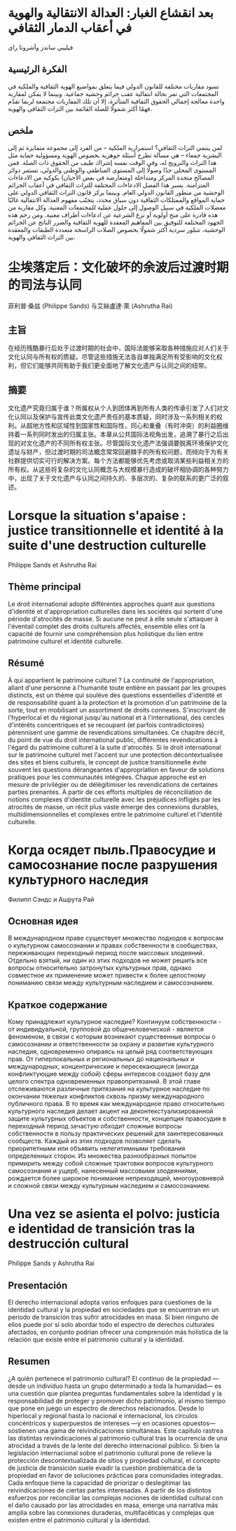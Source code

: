 # بعد انقشاع الغبار: العدالة الانتقالية والهوية في أعقاب الدمار الثقافي

فيليبي ساندز وأشروثا راي

## الفكرة الرئيسية

تسود مقاربات مختلفة للقانون الدولي فيما يتعلق بمواضيع الهوية الثقافية والملكية في المجتمعات التي تمر بحالة انتقالية عقب جرائم وحشية جماعية. وبينما لا يمكن لمقاربة واحدة معالجة إجمالي الحقوق الثقافية المتأثرة، إلا أن تلك المقاربات مجتمعة لربما تقدّم فهمًا أكثر شمولًا للصلة القائمة بين التراث الثقافي والهوية.

## ملخص

لمن ينتمي التراث الثقافي؟ استمرارية الملكية – من الفرد إلى مجموعة متمايزة ثم إلى البشرية جمعاء – هي مسألة تطرح أسئلة جوهرية بخصوص الهوية ومسؤولية حماية مثل هذا التراث والترويج له، وفي الوقت نفسه إشراك طيف من الحقوق ذات الصلة. فمن المستوى المحلي جدًا وصولًا إلى المستوى المناطقي والوطني والدولي، تستمر دوائر المصالح متحدة المركز ومتداخلة (ومتعارضة في بعض الأحيان) بكوكبة من الادعاءات المتزامنة. يسبر هذا الفصل الادعاءات المختلفة للتراث الثقافي في أعقاب الجرائم الوحشية من منظور القانون الدولي العام. وبينما يركز قانون التراث الثقافي الدولي على حماية المواقع والممتلكات الثقافية دون سياق محدد، يتجنّب مفهوم العدالة الانتقالية غالبًا معضلات الملكية في سبيل الوصول إلى حلول عملية للمجتمعات المعنية. وكل مقاربة من هذه قادرة على منح أولوية أو نزع الشرعية عن ادعاءات أطراف معنية. ومن رحم هذه الجهود المختلفة للتوفيق بين المفاهيم المعقدة للهوية الثقافية والضرر الناتج عن الجرائم الوحشية، تتبلور سردية أكثر شمولًا بخصوص الصلات الراسخة متعددة الطبقات والمعقدة بين التراث الثقافي والهوية.

# 尘埃落定后：文化破坏的余波后过渡时期的司法与认同

菲利普·桑兹 (Philippe Sands) 与艾絲盧達·萊 (Ashrutha Rai)

## 主旨

在经历残酷暴行后处于过渡时期的社会中，国际法能够采取各种措施应对人们关于文化认同与所有权的质疑。尽管这些措施无法各自单独满足所有受影响的文化权利，但它们能够共同有助于我们更全面地了解文化遗产与认同之间的纽带。

## 摘要

文化遗产究竟归属于谁？所属权从个人到团体再到所有人类的传承引发了人们对文化认同以及保护与宣传此类文化遗产责任的基本质疑，同时涉及一系列相关的权利。从超地方性和区域性到国家性和国际性，同心和重叠（有时冲突）的利益圈维持着一系列同时发出的归属主张。本章从公共国际法视角出发，追溯了暴行之后出现的对文化遗产的不同所有权主张。尽管国际文化遗产法强调要脱离环境保护文化遗址与财产，但过渡时期的司法概念常常回避棘手的所有权问题，而倾向于为有关社群提供切实可行的解决方案。每个方法都能够优先考虑或取消某些利益相关方的所有权。从这些将复杂的文化认同概念与大规模暴行造成的破坏相协调的各种努力中，出现了关于文化遗产与认同之间持久的、多层次的、复杂的联系的更广泛的叙述。

# Lorsque la situation s'apaise : justice transitionnelle et identité à la suite d'une destruction culturelle

Philippe Sands et Ashrutha Rai

## Thème principal

Le droit international adopte différentes approches quant aux questions d'identité et d'appropriation culturelles dans les sociétés qui sortent d'une période d'atrocités de masse. Si aucune ne peut à elle seule s'attaquer à l'éventail complet des droits culturels affectés, ensemble elles ont la capacité de fournir une compréhension plus holistique du lien entre patrimoine culturel et identité culturelle.

## Résumé

À qui appartient le patrimoine culturel ? La continuité de l'appropriation, allant d'une personne à l'humanité toute entière en passant par les groupes distincts, est un thème qui soulève des questions essentielles d'identité et de responsabilité quant à la protection et la promotion d'un patrimoine de la sorte, tout en mobilisant un assortiment de droits connexes. S'inscrivant de l'hyperlocal et du régional jusqu'au national et à l'international, des cercles d'intérêts concentriques et se recoupant (et parfois contradictoires) pérennisent une gamme de revendications simultanées. Ce chapitre décrit, du point de vue du droit international public, différentes revendications à l'égard du patrimoine culturel à la suite d'atrocités. Si le droit international sur le patrimoine culturel met l'accent sur une protection décontextualisée des sites et biens culturels, le concept de justice transitionnelle évite souvent les questions dérangeantes d'appropriation en faveur de solutions pratiques pour les communautés intégrées. Chaque approche est en mesure de privilégier ou de délégitimiser les revendications de certaines parties prenantes. À partir de ces efforts multiples de réconciliation de notions complexes d'identité culturelle avec les préjudices infligés par les atrocités de masse, un récit plus vaste émerge des connexions durables, multidimensionnelles et complexes entre le patrimoine culturel et l'identité culturelle.

# Когда осядет пыль.Правосудие и самосознание после разрушения культурного наследия

Филипп Сэндс и Ашрута Рай

## Основная идея

В международном праве существует множество подходов к вопросам о культурном самосознании и правах собственности в сообществах, переживающих переходный период после массовых злодеяний. Отдельно взятый, ни один из этих подходов не может решить все вопросы относительно затронутых культурных прав, однако совместное их применение может привести к более целостному пониманию связи между культурным наследием и самосознанием.

## Краткое содержание

Кому принадлежит культурное наследие? Континуум собственности - от индивидуальной, групповой до общечеловеческой - является феноменом, в связи с которым возникают существенные вопросы о самосознании и ответственности за охрану и развитие культурного наследия, одновременно опираясь на целый ряд соответствующих прав. От гиперлокальных и региональных до национальных и международных, концентрические и пересекающиеся (иногда конфликтующие между собой) сферы интересов создают базу для целого спектра одновременных правопритязаний. В этой главе отслеживаются различные притязания на культурное наследие по окончании тяжелых конфликтов сквозь призму международного публичного права. В то время как международное право относительно культурного наследия делает акцент на деконтекстуализированной защите культурных объектов и собственности, концепция правосудия в переходный период зачастую обходит сложные вопросы собственности в пользу практических решений для заинтересованных сообществ. Каждый из этих подходов позволяет сделать приоритетными или объявить нелегитимными требования определенных сторон. Из множества разнообразных попыток примирить между собой сложные трактовки вопросов культурного самосознания и ущерб, нанесенный массовыми злодеяниями, рождается более широкое понимание непреходящей, многоуровневой и сложной связи между культурным наследием и самосознанием.

# Una vez se asienta el polvo: justicia e identidad de transición tras la destrucción cultural

Philippe Sands y Ashrutha Rai

## Presentación

El derecho internacional adopta varios enfoques para cuestiones de la identidad cultural y la propiedad en sociedades que se encuentran en un periodo de transición tras sufrir atrocidades en masa. Si bien ninguno de ellos puede por sí solo abordar todo el espectro de derechos culturales afectados, en conjunto podrían ofrecer una comprensión más holística de la relación que existe entre el patrimonio cultural y la identidad.

## Resumen

¿A quién pertenece el patrimonio cultural? El continuo de la propiedad —desde un individuo hasta un grupo determinado a toda la humanidad— es una cuestión que plantea preguntas fundamentales sobre la identidad y la responsabilidad de proteger y promover dicho patrimonio, al mismo tiempo que pone en juego un espectro de derechos relacionados. Desde lo hiperlocal y regional hasta lo nacional e internacional, los círculos concéntricos y superpuestos de intereses —y en ocasiones opuestos— sostienen una gama de reivindicaciones simultáneas. Este capítulo rastrea las distintas reivindicaciones al patrimonio cultural tras la ocurrencia de una atrocidad a través de la lente del derecho internacional público. Si bien la legislación internacional sobre el patrimonio cultural pone de relieve la protección descontextualizada de sitios y propiedad cultural, el concepto de justicia de transición suele evadir la cuestión problemática de la propiedad en favor de soluciones prácticas para comunidades integradas. Cada enfoque tiene la capacidad de priorizar o deslegitimar las reivindicaciones de ciertas partes interesadas. A partir de los distintos esfuerzos por reconciliar las complejas nociones de identidad cultural con el daño causado por las atrocidades en masa, emerge una narrativa más amplia sobre las conexiones duraderas, multifacéticas y complejas que existen entre el patrimonio cultural y la identidad.
